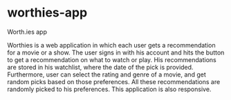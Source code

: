 # worthies-app
Worth.ies app

Worthies is a web application in which each user gets a recommendation for a movie or a show. The user signs in with his account and hits the button to get a recommendation on what to watch or play. His recommendations are stored in his watchlist, where the date of the pick is provided.
Furthermore, user can select the rating and genre of a movie, and get random picks based on those preferences. All these recommendations are randomly picked to his preferences.
This application is also responsive.
